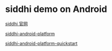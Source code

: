 # siddhi demo on Android

[siddhi 官网](https://siddhi.io/)

[siddhi-android-platform](https://github.com/siddhi-io/siddhi-android-platform)

[siddhi-android-platform-quickstart](https://github.com/siddhi-io/siddhi-android-platform/blob/master/docs/documentation/siddhi-android-platform-quickstart.md)